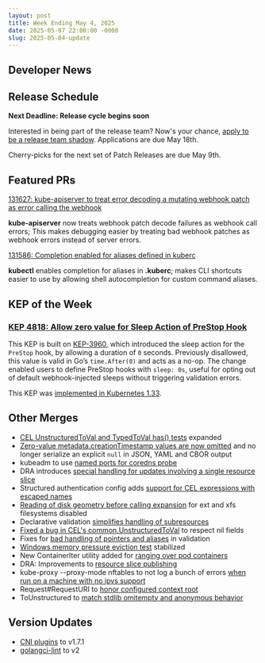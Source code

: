 ```yaml
---
layout: post
title: Week Ending May 4, 2025
date: 2025-05-07 22:00:00 -0000
slug: 2025-05-04-update
---
```


## Developer News


## Release Schedule

**Next Deadline: Release cycle begins soon**

Interested in being part of the release team?  Now's your chance, [apply to be a release team shadow](https://forms.gle/hH85eUDU1fDUf3uz9).  Applications are due May 18th.

Cherry-picks for the next set of Patch Releases are due May 9th.

## Featured PRs

[131627: kube-apiserver to treat error decoding a mutating webhook patch as error calling the webhook](https://github.com/kubernetes/kubernetes/pull/131627)

**kube-apiserver** now treats webhook patch decode failures as webhook call errors; This makes debugging easier by treating bad webhook patches as webhook errors instead of server errors.

[131586: Completion enabled for aliases defined in kuberc](https://github.com/kubernetes/kubernetes/pull/131586)

**kubectl** enables completion for aliases in **.kuberc**; makes CLI shortcuts easier to use by allowing shell autocompletion for custom command aliases.

## KEP of the Week
### [KEP 4818: Allow zero value for Sleep Action of PreStop Hook](https://github.com/kubernetes/enhancements/blob/master/keps/sig-node/4818-allow-zero-value-for-sleep-action-of-prestop-hook/README.md)

This KEP is built on [KEP-3960](https://github.com/kubernetes/enhancements/tree/master/keps/sig-node/3960-pod-lifecycle-sleep-action), which introduced the sleep action for the `PreStop` hook, by allowing a duration of `0` seconds. Previously disallowed, this value is valid in Go’s `time.After(0)` and acts as a no-op. The change enabled users to define PreStop hooks with `sleep: 0s`, useful for opting out of default webhook-injected sleeps without triggering validation errors.

This KEP was [implemented in Kubernetes 1.33](https://github.com/kubernetes/enhancements/blob/master/keps/sig-node/4818-allow-zero-value-for-sleep-action-of-prestop-hook/README.md).

## Other Merges

* [CEL UnstructuredToVal and TypedToVal has() tests](https://github.com/kubernetes/kubernetes/pull/131596) expanded
* [Zero-value metadata.creationTimestamp values are now omitted](https://github.com/kubernetes/kubernetes/pull/130989) and no longer serialize an explicit `null` in JSON, YAML and CBOR output
* kubeadm to use [named ports for coredns probe](https://github.com/kubernetes/kubernetes/pull/131587)
* DRA introduces [special handling for updates involving a single resource slice](https://github.com/kubernetes/kubernetes/pull/131581)
* Structured authentication config adds [support for CEL expressions with escaped names](https://github.com/kubernetes/kubernetes/pull/131574)
* [Reading of disk geometry before calling expansion](https://github.com/kubernetes/kubernetes/pull/131568) for ext and xfs filesystems disabled
* Declarative validation [simplifies handling of subresources](https://github.com/kubernetes/kubernetes/pull/131560)
* [Fixed a bug in CEL's common.UnstructuredToVal](https://github.com/kubernetes/kubernetes/pull/131559) to respect nil fields
* Fixes for [bad handling of pointers and aliases](https://github.com/kubernetes/kubernetes/pull/131399) in validation
* [Windows memory pressure eviction test](https://github.com/kubernetes/kubernetes/pull/131296) stabilized
* New ContainerIter utility added for [ranging over pod containers](https://github.com/kubernetes/kubernetes/pull/131264)
* DRA: Improvements to [resource slice publishing](https://github.com/kubernetes/kubernetes/pull/131246)
* kube-proxy --proxy-mode nftables to not log a bunch of errors [when run on a machine with no ipvs support](https://github.com/kubernetes/kubernetes/pull/131243)
* Request#RequestURI to [honor configured context root](https://github.com/kubernetes/kubernetes/pull/131165)
* ToUnstructured to [match stdlib omitempty and anonymous behavior](https://github.com/kubernetes/kubernetes/pull/131029)

## Version Updates

* [CNI plugins](https://github.com/kubernetes/kubernetes/pull/131602) to v1.7.1
* [golangci-lint](https://github.com/kubernetes/kubernetes/pull/131477) to v2

